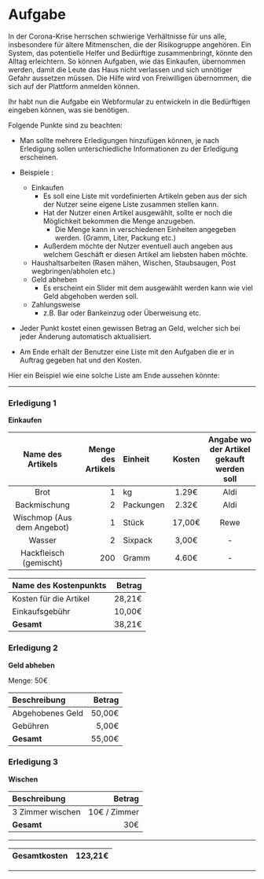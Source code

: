 # Aufgabe
In der Corona-Krise herrschen schwierige Verhältnisse für uns alle, insbesondere für ältere Mitmenschen, die der Risikogruppe angehören. Ein System, das potentielle Helfer und Bedürftige zusammenbringt, könnte den Alltag erleichtern. So können Aufgaben, wie das Einkaufen, übernommen werden, damit die Leute das Haus nicht verlassen und sich unnötiger Gefahr aussetzen müssen. Die Hilfe wird von Freiwilligen übernommen, die sich auf der Plattform anmelden können.

Ihr habt nun die Aufgabe ein Webformular zu entwickeln in die Bedürftigen eingeben können, was sie benötigen.

Folgende Punkte sind zu beachten:
* Man sollte mehrere Erledigungen hinzufügen können, je nach Erledigung sollen unterschiedliche Informationen zu der Erledigung erscheinen.
* Beispiele :
    * Einkaufen
        * Es soll eine Liste mit vordefinierten Artikeln geben aus der sich der Nutzer seine eigene Liste zusammen stellen kann.
        * Hat der Nutzer einen Artikel ausgewählt, sollte er noch die Möglichkeit bekommen die Menge anzugeben.
            * Die Menge kann in verschiedenen Einheiten angegeben werden. (Gramm, Liter, Packung etc.)
        * Außerdem möchte der Nutzer eventuell auch angeben aus welchem Geschäft er diesen Artikel am liebsten haben möchte.
    * Haushaltsarbeiten (Rasen mähen, Wischen, Staubsaugen, Post wegbringen/abholen etc.)
    * Geld abheben
        * Es erscheint ein Slider mit dem ausgewählt werden kann wie viel Geld abgehoben werden soll.
    * Zahlungsweise
      * z.B. Bar oder Bankeinzug oder Überweisung etc.  

* Jeder Punkt kostet einen gewissen Betrag an Geld, welcher sich bei jeder Änderung automatisch aktualisiert.
* Am Ende erhält der Benutzer eine Liste mit den Aufgaben die er in Auftrag gegeben hat und den Kosten.

Hier ein Beispiel wie eine solche Liste am Ende aussehen könnte:
***
### Erledigung 1
**Einkaufen**

Name des Artikels | Menge des Artikels | Einheit | Kosten | Angabe wo der Artikel gekauft werden soll
:---------------: | -----------------: | :------ | :----: | :---------------------------------------:
Brot | 1 | kg | 1.29€ |Aldi
Backmischung | 2 | Packungen | 2.32€ | Aldi
Wischmop (Aus dem Angebot) | 1 | Stück | 17,00€ | Rewe
Wasser | 2 | Sixpack | 3,00€ | -
Hackfleisch (gemischt) | 200 | Gramm | 4.60€ | - 

Name des Kostenpunkts | Betrag
:-------------------- | -----:
Kosten für die Artikel | 28,21€
Einkaufsgebühr | 10,00€
**Gesamt** | 38,21€


### Erledigung 2
**Geld abheben**

Menge: 50€

Beschreibung| Betrag
:-------------------- | -----:
Abgehobenes Geld | 50,00€
Gebühren | 5,00€
**Gesamt** | 55,00€

### Erledigung 3
**Wischen**

Beschreibung | Betrag
:----------- | ------:
3 Zimmer wischen | 10€ / Zimmer
**Gesamt** | 30€

***

Gesamtkosten | 123,21€
------------ | ------

***
